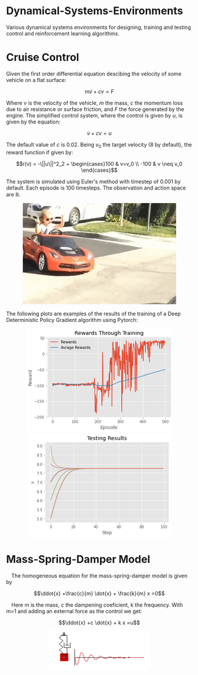 # Dynamical-Systems-Environments
Various dynamical systems environments for designing, training and testing control and reinforcement learning algorithms.

# Cruise Control

Given the first order differential equation descibing the velocity of some vehicle on a flat surface:

$$m\dot{v}+cv=F$$

Where $v$ is the velocity of the vehicle, $m$ the mass, $c$ the momentum loss due to air resistance or surface friction, and $F$ the force generated by the engine. The simplified control system, where the control is given by $u$, is given by the equation:

$$\dot{v}+cv=u$$

The default value of $c$ is 0.02. Being $v_0$ the target velocity (8 by default), the reward function if given by:

$$r(v) = -\||u\||^2_2 + \begin{cases}100 & v=v_0 \\
-100 & v \neq v_0
\end{cases}$$

The system is simulated using Euler's method with timestep of 0.001 by default. Each episode is 100 timesteps. The observation and action space are $\mathbb{R}$.

<p align="center">
  <img src="cargif.gif" alt="animated" />
</p>

The following plots are examples of the results of the training of a Deep Deterministic Policy Gradient algorithm using Pytorch:

<p align="center">
  <img src="Rewards_Cruise_Control.png" />
  <img src="test_Cruise_Control.png"  />
</p>

# Mass-Spring-Damper Model

 The homogeneous equation for the mass-spring-damper model is given by   
  
  $$\ddot{x} +\frac{c}{m} \dot{x} + \frac{k}{m} x =0$$
  
 
 Here m is the mass, c the dampening coeficient, k the frequency. With m=1 and adding an external force as the control we get: 
  
  $$\ddot{x} +c \dot{x} + k x =u$$
  
<p align="center">
  <img src="Mass_Spring_Damper_System.gif" alt="animated"/>
</p>

 

